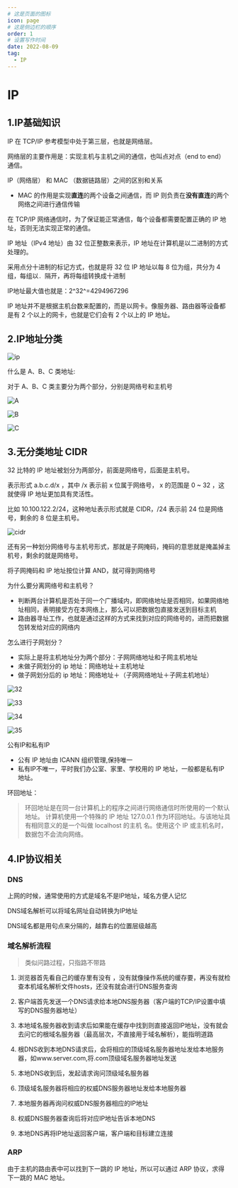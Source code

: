 ```yaml
---
# 这是页面的图标
icon: page
# 这是侧边栏的顺序
order: 1
# 设置写作时间
date: 2022-08-09
tag:
  - IP
---
```

<!-- more -->


# IP

## 1.IP基础知识 

IP 在 TCP/IP 参考模型中处于第三层，也就是⽹络层。   


⽹络层的主要作⽤是：实现主机与主机之间的通信，也叫点对点（end to end）通信。     

IP（⽹络层） 和 MAC （数据链路层）之间的区别和关系  
  - MAC 的作⽤是实现**直连**的两个设备之间通信，⽽ IP 则负责在**没有直连**的两个⽹络之间进⾏通信传输   


在 TCP/IP ⽹络通信时，为了保证能正常通信，每个设备都需要配置正确的 IP 地址，否则⽆法实现正常的通信。    


IP 地址（IPv4 地址）由 32 位正整数来表示，IP 地址在计算机是以⼆进制的⽅式处理的。    

采⽤点分⼗进制的标记⽅式，也就是将 32 位 IP 地址以每 8 位为组，共分为 4 组，每组以`. `隔开，再将每组转换成⼗进制    

IP地址最大值也就是：2^32^=4294967296    


IP 地址并不是根据主机台数来配置的，⽽是以⽹卡。像服务器、路由器等设备都是有 2 个以上的⽹卡，也就是它们会有 2 个以上的 IP 地址。  


## 2.IP地址分类  

![ip](./images/ip.jpg)   


什么是 A、B、C 类地址:    

对于 A、B、C 类主要分为两个部分，分别是⽹络号和主机号


![A](./images/IPA.jpg)  

![B](./images/IPB.jpg)  

![C](./images/IPC.jpg)  

## 3.⽆分类地址 CIDR   

32 ⽐特的 IP 地址被划分为两部分，前⾯是⽹络号，后⾯是主机号。   

表示形式 a.b.c.d/x ，其中 /x 表示前 x 位属于⽹络号， x 的范围是 0 ~ 32 ，这就使得 IP 地址更加具有灵活性。  

⽐如 10.100.122.2/24，这种地址表示形式就是 CIDR，/24 表示前 24 位是⽹络号，剩余的 8 位是主机号。    

![cidr](./images/CIDR.png)

还有另⼀种划分⽹络号与主机号形式，那就是⼦⽹掩码，掩码的意思就是掩盖掉主机号，剩余的就是⽹络号。   

将⼦⽹掩码和 IP 地址按位计算 AND，就可得到⽹络号   

为什么要分离⽹络号和主机号？  

   - 判断两台计算机是否处于同一个广播域内，即网络地址是否相同，如果⽹络地址相同，表明接受⽅在本⽹络上，那么可以把数据包直接发送到⽬标主机   
   - 路由器寻址⼯作，也就是通过这样的⽅式来找到对应的⽹络号的，进⽽把数据包转发给对应的⽹络内   


怎么进⾏⼦⽹划分？   

  - 实际上是将主机地址分为两个部分：⼦⽹⽹络地址和⼦⽹主机地址
  - 未做⼦⽹划分的 ip 地址：⽹络地址＋主机地址  
  - 做⼦⽹划分后的 ip 地址：⽹络地址＋（⼦⽹⽹络地址＋⼦⽹主机地址）  

![32](./images/32.png) 


![33](./images/33.png) 


![34](./images/34.png)  


![35](./images/35.png)


公有IP和私有IP  

- 公有 IP 地址由 ICANN 组织管理,保持唯一
- 私有IP不唯一，平时我们办公室、家⾥、学校⽤的 IP 地址，⼀般都是私有IP 地址。     

环回地址：  

>环回地址是在同⼀台计算机上的程序之间进⾏⽹络通信时所使⽤的⼀个默认地址。
计算机使⽤⼀个特殊的 IP 地址 127.0.0.1 作为环回地址。与该地址具有相同意义的是⼀个叫做 localhost 的主机
名。使⽤这个 IP 或主机名时，数据包不会流向⽹络。  


## 4.IP协议相关

### DNS  

上网的时候，通常使用的方式是域名不是IP地址，域名方便人记忆  

DNS域名解析可以将域名网址自动转换为IP地址     

DNS域名都是用句点来分隔的，越靠右的位置层级越高   

### 域名解析流程    
>类似问路过程，只指路不带路  

1. 浏览器首先看自己的缓存里有没有 ，没有就像操作系统的缓存要，再没有就检查本机域名解析文件hosts，还没有就会进行DNS服务查询    

2. 客户端首先发送一个DNS请求给本地DNS服务器（客户端的TCP/IP设置中填写的DNS服务器地址）   

3. 本地域名服务器收到请求后如果能在缓存中找到则直接返回IP地址，没有就会去问它的根域名服务器（最高层次，不直接用于域名解析），能指明道路  

4. 根DNS收到本地DNS请求后，会将相应的顶级域名服务器地址发给本地服务器，如www.server.com,将.com顶级域名服务器地址发送  
   
5. 本地DNS收到后，发起请求询问顶级域名服务器    

6. 顶级域名服务器将相应的权威DNS服务器地址发给本地服务器  

7. 本地服务器再询问权威DNS服务器相应的IP地址  

8. 权威DNS服务器查询后将对应IP地址告诉本地DNS  

9.  本地DNS再将IP地址返回客户端，客户端和目标建立连接  

### ARP
由于主机的路由表中可以找到下⼀跳的 IP 地址，所以可以通过 ARP 协议，求得下⼀跳的 MAC 地址。  